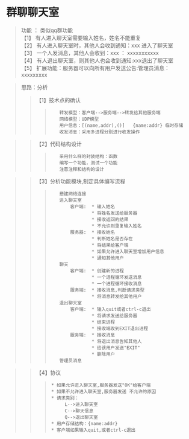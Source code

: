 # 群聊聊天室 

>功能 ： 类似qq群功能  
	【1】 有人进入聊天室需要输入姓名，姓名不能重复  
	【2】 有人进入聊天室时，其他人会收到通知：xxx 进入了聊天室  
	【3】 一个人发消息，其他人会收到：xxx ： xxxxxxxxxxx  
	【4】 有人退出聊天室，则其他人也会收到通知:xxx退出了聊天室  
	【5】 扩展功能：服务器可以向所有用户发送公告:管理员消息： xxxxxxxxx

>思路：分析
>>    【1】技术点的确认
>>>        转发模型：客户端-->服务端-->转发给其他服务端
>>>        网络模型：UDP模型
>>>        用户信息：[(name,addr),()]   {name:addr} 临时存储
>>>        收发消息：采用多进程分别进行收发操作  
     
>>    【2】代码结构设计
>>>        采用什么样的封装结构：函数
>>>        编写一个功能，测试一个功能
>>>        注意注释和结构的设计

>>    【3】分析功能模块,制定具体编写流程
>>>        搭建网络连接
>>>        进入聊天室
>>>            客户端:  * 输入姓名
>>>                    * 将姓名发送给服务器
>>>                    * 接收返回的结果
>>>                    * 不允许则重复输入姓名
>>>            服务器:  * 接收姓名
>>>                    * 判断姓名是否存在
>>>                    * 将结果给客户端
>>>                    * 如果允许进入聊天室增加用户信息
>>>                    * 通知其他用户
>>>        聊天
>>>            客户端:  * 创建新的进程
>>>                    * 一个进程循环发送消息
>>>                    * 一个进程循环接收消息
>>>            服务端:  * 接收消息,判断请求类型
>>>                    * 将消息转发给其他用户
>>>        退出聊天室
>>>            客户端:  * 输入quit或者ctrl-c退出
>>>                    * 将请求发送给服务器
>>>                    * 结束进程
>>>                    * 接收端收到EXIT退出进程
>>>            服务端:  * 接收消息
>>>                    * 将退出消息告知其他人
>>>                    * 给该用户发送"EXIT"
>>>                    * 删除用户
>>>        管理员消息

>>    【4】协议
>>>     * 如果允许进入聊天室,服务器发送"OK"给客户端
>>>     * 如果不允许进入聊天室,服务器发送 不允许的原因
>>>     * 请求类别：
>>>          L-->进入聊天室
>>>          C-->聊天信息
>>>          Q-->退出聊天室
>>>     * 用户存储结构：{name:addr}
>>>     * 客户端如果输入quit,或者ctrl-c退出

